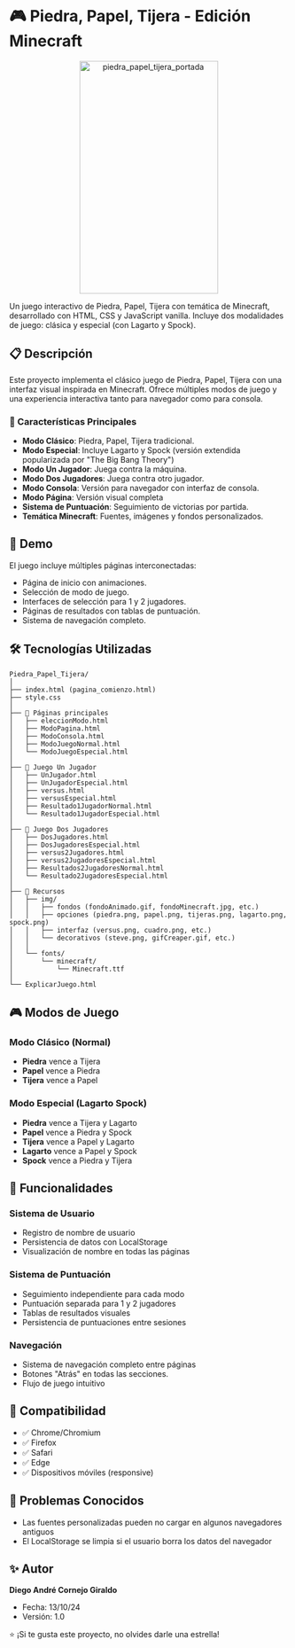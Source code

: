 # 🎮 Piedra, Papel, Tijera - Edición Minecraft

<div align="center">
  <img width="250" height="420" alt="piedra_papel_tijera_portada" src="https://github.com/user-attachments/assets/583612ca-8f5d-4a45-90fb-a72cd649252a" />
</div>

Un juego interactivo de Piedra, Papel, Tijera con temática de Minecraft, desarrollado con HTML, CSS y JavaScript vanilla. Incluye dos modalidades de juego: clásica y especial (con Lagarto y Spock). 

## 📋 Descripción

Este proyecto implementa el clásico juego de Piedra, Papel, Tijera con una interfaz visual inspirada en Minecraft. Ofrece múltiples modos de juego y una experiencia interactiva tanto para navegador como para consola.

### 🎯 Características Principales

- **Modo Clásico**: Piedra, Papel, Tijera tradicional.
- **Modo Especial**: Incluye Lagarto y Spock (versión extendida popularizada por "The Big Bang Theory")
- **Modo Un Jugador**: Juega contra la máquina.
- **Modo Dos Jugadores**: Juega contra otro jugador.
- **Modo Consola**: Versión para navegador con interfaz de consola.
- **Modo Página**: Versión visual completa
- **Sistema de Puntuación**: Seguimiento de victorias por partida.
- **Temática Minecraft**: Fuentes, imágenes y fondos personalizados.

## 🚀 Demo

El juego incluye múltiples páginas interconectadas:
- Página de inicio con animaciones.
- Selección de modo de juego.
- Interfaces de selección para 1 y 2 jugadores.
- Páginas de resultados con tablas de puntuación.
- Sistema de navegación completo.

## 🛠️ Tecnologías Utilizadas

```
Piedra_Papel_Tijera/
│
├── index.html (pagina_comienzo.html)
├── style.css
│
├── 📁 Páginas principales
│   ├── eleccionModo.html
│   ├── ModoPagina.html
│   ├── ModoConsola.html
│   ├── ModoJuegoNormal.html
│   └── ModoJuegoEspecial.html
│
├── 📁 Juego Un Jugador
│   ├── UnJugador.html
│   ├── UnJugadorEspecial.html
│   ├── versus.html
│   ├── versusEspecial.html
│   ├── Resultado1JugadorNormal.html
│   └── Resultado1JugadorEspecial.html
│
├── 📁 Juego Dos Jugadores
│   ├── DosJugadores.html
│   ├── DosJugadoresEspecial.html
│   ├── versus2Jugadores.html
│   ├── versus2JugadoresEspecial.html
│   ├── Resultados2JugadoresNormal.html
│   └── Resultado2JugadoresEspecial.html
│
├── 📁 Recursos
│   ├── img/
│   │   ├── fondos (fondoAnimado.gif, fondoMinecraft.jpg, etc.)
│   │   ├── opciones (piedra.png, papel.png, tijeras.png, lagarto.png, spock.png)
│   │   ├── interfaz (versus.png, cuadro.png, etc.)
│   │   └── decorativos (steve.png, gifCreaper.gif, etc.)
│   │
│   └── fonts/
│       └── minecraft/
│           └── Minecraft.ttf
│
└── ExplicarJuego.html
```

## 🎮 Modos de Juego

### Modo Clásico (Normal)
- **Piedra** vence a Tijera
- **Papel** vence a Piedra
- **Tijera** vence a Papel

### Modo Especial (Lagarto Spock)
- **Piedra** vence a Tijera y Lagarto
- **Papel** vence a Piedra y Spock
- **Tijera** vence a Papel y Lagarto
- **Lagarto** vence a Papel y Spock
- **Spock** vence a Piedra y Tijera

## 🎯 Funcionalidades

### Sistema de Usuario
- Registro de nombre de usuario
- Persistencia de datos con LocalStorage
- Visualización de nombre en todas las páginas

### Sistema de Puntuación
- Seguimiento independiente para cada modo
- Puntuación separada para 1 y 2 jugadores
- Tablas de resultados visuales
- Persistencia de puntuaciones entre sesiones

### Navegación
- Sistema de navegación completo entre páginas
- Botones "Atrás" en todas las secciones.
- Flujo de juego intuitivo

## 📱 Compatibilidad

- ✅ Chrome/Chromium
- ✅ Firefox
- ✅ Safari  
- ✅ Edge
- ✅ Dispositivos móviles (responsive)

## 🐛 Problemas Conocidos

- Las fuentes personalizadas pueden no cargar en algunos navegadores antiguos
- El LocalStorage se limpia si el usuario borra los datos del navegador

## ✨ Autor

**Diego André Cornejo Giraldo**
- Fecha: 13/10/24
- Versión: 1.0

⭐ ¡Si te gusta este proyecto, no olvides darle una estrella!
